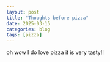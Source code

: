 ```yaml
--- 
layout: post 
title: "Thoughts before pizza" 
date: 2025-03-15
categories: blog 
tags: [pizza] 
---
```


oh wow I do love pizza
it is very tasty!!